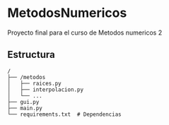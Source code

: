 # MetodosNumericos
Proyecto final para el curso de Metodos numericos 2

## Estructura
```
/
├── /metodos          
│   ├── raices.py     
│   ├── interpolacion.py
│   └── ...           
├── gui.py            
├── main.py           
└── requirements.txt  # Dependencias
```